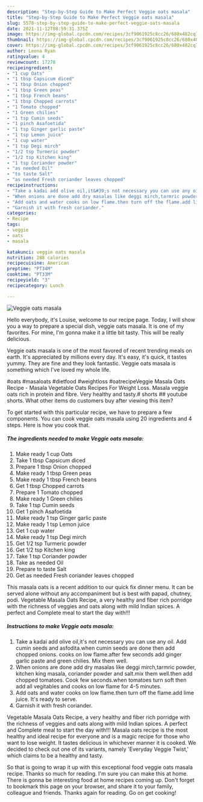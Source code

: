 ```yaml
---
description: "Step-by-Step Guide to Make Perfect Veggie oats masala"
title: "Step-by-Step Guide to Make Perfect Veggie oats masala"
slug: 5578-step-by-step-guide-to-make-perfect-veggie-oats-masala
date: 2021-11-12T08:59:31.375Z
image: https://img-global.cpcdn.com/recipes/3cf9061925c8cc26/680x482cq70/veggie-oats-masala-recipe-main-photo.jpg
thumbnail: https://img-global.cpcdn.com/recipes/3cf9061925c8cc26/680x482cq70/veggie-oats-masala-recipe-main-photo.jpg
cover: https://img-global.cpcdn.com/recipes/3cf9061925c8cc26/680x482cq70/veggie-oats-masala-recipe-main-photo.jpg
author: Leona Ryan
ratingvalue: 4
reviewcount: 17278
recipeingredient:
- "1 cup Oats"
- "1 tbsp Capsicum diced"
- "1 tbsp Onion chopped"
- "1 tbsp Green peas"
- "1 tbsp French beans"
- "1 tbsp Chopped carrots"
- "1 Tomato chopped"
- "1 Green chilies"
- "1 tsp Cumin seeds"
- "1 pinch Asafoetida"
- "1 tsp Ginger garlic paste"
- "1 tsp Lemon juice"
- "1 cup water"
- "1 tsp Degi mirch"
- "1/2 tsp Turmeric powder"
- "1/2 tsp Kitchen king"
- "1 tsp Coriander powder"
- "as needed Oil"
- "to taste Salt"
- "as needed Fresh coriander leaves chopped"
recipeinstructions:
- "Take a kadai add olive oil,it&#39;s not necessary you can use any oil. Add cumin seeds and asfodita.when cumin seeds are done then add chopped onions. cooks on low flame.after few seconds add ginger garlic paste and green chilies. Mix them well."
- "When onions are done add dry masalas like deggi mirch,tarmric powder, kitchen king masala, coriander powder and salt.mix them well.then add chopped tomatoes. Cook few seconds.when tomatoes turn soft then add all vegitables and cooks on low flame for 4-5 minutes."
- "Add oats and water cooks on low flame.then turn off the flame.add lime juice. It&#39;s ready to serve."
- "Garnish it with fresh coriander."
categories:
- Recipe
tags:
- veggie
- oats
- masala

katakunci: veggie oats masala 
nutrition: 288 calories
recipecuisine: American
preptime: "PT34M"
cooktime: "PT33M"
recipeyield: "3"
recipecategory: Lunch

---
```



![Veggie oats masala](https://img-global.cpcdn.com/recipes/3cf9061925c8cc26/680x482cq70/veggie-oats-masala-recipe-main-photo.jpg)

Hello everybody, it's Louise, welcome to our recipe page. Today, I will show you a way to prepare a special dish, veggie oats masala. It is one of my favorites. For mine, I'm gonna make it a little bit tasty. This will be really delicious.

Veggie oats masala is one of the most favored of recent trending meals on earth. It's appreciated by millions every day. It's easy, it's quick, it tastes yummy. They are fine and they look fantastic. Veggie oats masala is something which I've loved my whole life.

#oats #masaloats #dietfood #weightloss #oatrecipeVeggie Masala Oats Recipe - Masala Vegetable Oats Recipes For Weight Loss. Masala veggie oats rich in protein and fibre. Very healthy and tasty.# shorts ## youtube shorts. What other items do customers buy after viewing this item?


To get started with this particular recipe, we have to prepare a few components. You can cook veggie oats masala using 20 ingredients and 4 steps. Here is how you cook that.

<!--inarticleads1-->

##### The ingredients needed to make Veggie oats masala:

1. Make ready 1 cup Oats
1. Take 1 tbsp Capsicum diced
1. Prepare 1 tbsp Onion chopped
1. Make ready 1 tbsp Green peas
1. Make ready 1 tbsp French beans
1. Get 1 tbsp Chopped carrots
1. Prepare 1 Tomato chopped
1. Make ready 1 Green chilies
1. Take 1 tsp Cumin seeds
1. Get 1 pinch Asafoetida
1. Make ready 1 tsp Ginger garlic paste
1. Make ready 1 tsp Lemon juice
1. Get 1 cup water
1. Make ready 1 tsp Degi mirch
1. Get 1/2 tsp Turmeric powder
1. Get 1/2 tsp Kitchen king
1. Take 1 tsp Coriander powder
1. Take as needed Oil
1. Prepare to taste Salt
1. Get as needed Fresh coriander leaves chopped


This masala oats is a recent addition to our quick fix dinner menu. It can be served alone without any accompaniment but is best with papad, chutney, podi. Vegetable Masala Oats Recipe, a very healthy and fiber rich porridge with the richness of veggies and oats along with mild Indian spices. A perfect and Complete meal to start the day with!!! 

<!--inarticleads2-->

##### Instructions to make Veggie oats masala:

1. Take a kadai add olive oil,it&#39;s not necessary you can use any oil. Add cumin seeds and asfodita.when cumin seeds are done then add chopped onions. cooks on low flame.after few seconds add ginger garlic paste and green chilies. Mix them well.
1. When onions are done add dry masalas like deggi mirch,tarmric powder, kitchen king masala, coriander powder and salt.mix them well.then add chopped tomatoes. Cook few seconds.when tomatoes turn soft then add all vegitables and cooks on low flame for 4-5 minutes.
1. Add oats and water cooks on low flame.then turn off the flame.add lime juice. It&#39;s ready to serve.
1. Garnish it with fresh coriander.


Vegetable Masala Oats Recipe, a very healthy and fiber rich porridge with the richness of veggies and oats along with mild Indian spices. A perfect and Complete meal to start the day with!!! Masala oats recipe is the most healthy and ideal recipe for everyone and is a magic recipe for those who want to lose weight. It tastes delicious in whichever manner it is cooked. We decided to check out one of its variants, namely &#39;Everyday Veggie Twist,&#39; which claims to be a healthy and tasty. 

So that is going to wrap it up with this exceptional food veggie oats masala recipe. Thanks so much for reading. I'm sure you can make this at home. There is gonna be interesting food at home recipes coming up. Don't forget to bookmark this page on your browser, and share it to your family, colleague and friends. Thanks again for reading. Go on get cooking!
